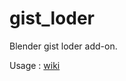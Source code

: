 # gist_loder

Blender gist loder add-on.

Usage : [wiki](https://github.com/TakosukeGH/gist_loder/wiki)